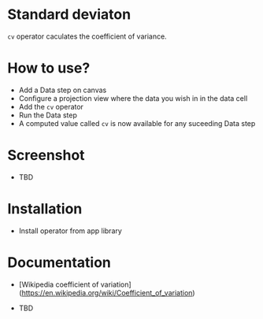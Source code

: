 # Standard deviaton

`cv` operator caculates the coefficient of variance.

# How to use?

* Add a Data step on canvas
* Configure a projection view where the data you wish in in the data cell
* Add the `cv` operator
* Run the Data step
* A computed value called `cv` is now available for any suceeding Data step
 
# Screenshot

* TBD 

# Installation

* Install operator from app library

# Documentation

* [Wikipedia coefficient of variation] (https://en.wikipedia.org/wiki/Coefficient_of_variation)

* TBD

